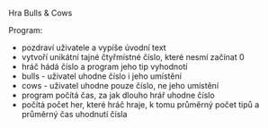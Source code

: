 Hra Bulls & Cows

Program:
- pozdraví uživatele a vypíše úvodní text
- vytvoří unikátní tajné čtyřmístné číslo, které nesmí začínat 0
- hráč hádá číslo a program jeho tip vyhodnotí
- bulls - uživatel uhodne číslo i jeho umístění
- cows - uživatel uhodne pouze číslo, ne jeho umístění
- program počítá čas, za jak dlouho hrář uhodne číslo
- počítá počet her, které hráč hraje, k tomu průměrný počet tipů a průměrný čas uhodnutí čísla
